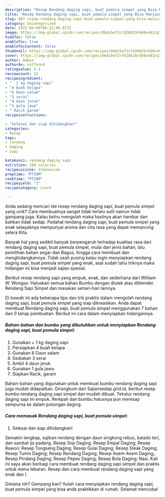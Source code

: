 ```yaml
---
description: "Resep Rendang daging sapi, buat pemula simpel yang Bisa Manjain Lidah"
title: "Resep Rendang daging sapi, buat pemula simpel yang Bisa Manjain Lidah"
slug: 807-resep-rendang-daging-sapi-buat-pemula-simpel-yang-bisa-manjain-lidah
category: Uncategorized
date: 2022-04-08T08:21:08.917Z
image: https://img-global.cpcdn.com/recipes/86dcbef2cfd26629/680x482cq70/rendang-daging-sapi-buat-pemula-simpel-foto-resep-utama.jpg
hideToc: false
enableToc: true
enableTocContent: false
thumbnail: https://img-global.cpcdn.com/recipes/86dcbef2cfd26629/680x482cq70/rendang-daging-sapi-buat-pemula-simpel-foto-resep-utama.jpg
cover: https://img-global.cpcdn.com/recipes/86dcbef2cfd26629/680x482cq70/rendang-daging-sapi-buat-pemula-simpel-foto-resep-utama.jpg
author: Admin
authorAv: notfound
ratingvalue: 4.1
reviewcount: 15
recipeingredient:
- "  1 kg daging sapi"
- "4 buah kelapa"
- "6 Daun salam"
- "3 serai"
- "4 daun jeruk"
- "1 gula jawa"
- " Racik garam"
recipeinstructions:

- "Selesai dan siap dihidangkan!"
categories:
- Resep
tags:
- rendang
- daging
- sapi

katakunci: rendang daging sapi 
nutrition: 168 calories
recipecuisine: Indonesian
preptime: "PT39M"
cooktime: "PT36M"
recipeyield: "1"
recipecategory: Lunch

---
```





Anda sedang mencari ide resep rendang daging sapi, buat pemula simpel yang unik? Cara membuatnya sangat tidak terlalu sulit namun tidak gampang juga. Kalau keliru mengolah maka hasilnya akan hambar dan bahkan tidak sedap. Padahal rendang daging sapi, buat pemula simpel yang enak selayaknya mempunyai aroma dan cita rasa yang dapat memancing selera Kita.





Banyak hal yang sedikit banyak berpengaruh terhadap kualitas rasa dari rendang daging sapi, buat pemula simpel, mulai dari jenis bahan, lalu pemilihan bahan segar dan Bagus, hingga cara membuat dan menghidangkannya. Tidak usah pusing kalau ingin menyiapkan rendang daging sapi, buat pemula simpel yang enak,      asal sudah tahu triknya maka hidangan ini bisa menjadi sajian spesial.














Berikut resep rendang sapi yang empuk, enak, dan sederhana dari William W. Wongso: Haluskan semua bahan Bumbu dengan diulek atau diblender. Rendang Sapi Simpel dan masakan sehari-hari lainnya.






Di bawah ini ada beberapa tips dan trik praktis dalam mengolah rendang daging sapi, buat pemula simpel yang siap dikreasikan. Anda dapat membuat Rendang daging sapi, buat pemula simpel menggunakan 7 bahan dan 0 tahap pembuatan. Berikut ini cara dalam menyiapkan hidangannya.

<!--inarticleads1-->

##### Bahan-bahan dan bumbu yang dibutuhkan untuk menyiapkan Rendang daging sapi, buat pemula simpel:

1. Gunakan  + 1 kg daging sapi
1. Persiapkan 4 buah kelapa
1. Gunakan 6 Daun salam
1. Sediakan 3 serai
1. Ambil 4 daun jeruk
1. Gunakan 1 gula jawa
1. Siapkan  Racik, garam


Bahan-bahan yang digunakan untuk membuat bumbu rendang daging sapi juga mudah didapatkan. Dirangkum dari Sajiansedap.grid.id, berikut resep bumbu rendang daging sapi simpel dan mudah dibuat. Tekstur rendang daging sapi ini empuk. Rempah dan bumbu halusnya pun meresap sempurna ke dalam potongan daging. 

<!--inarticleads2-->

##### Cara memasak Rendang daging sapi, buat pemula simpel:


1. Selesai dan siap dihidangkan!

Semakin lengkap, sajikan rendang dengan daun singkong rebus, balado teri, dan sambal ijo padang. Resep Sop Daging; Resep Empal Daging; Resep Rawon; Resep Tongseng Daging; Resep Gulai Daging; Resep Steak Daging; Resep Tumis Daging; Resep Rendang Daging; Resep Asem-Asem Daging;. Resep Pindang Daging; Resep Pepes Daging; Resep Bola Daging; Nasi. Kali ini saya akan berbagi cara membuat rendang daging sapi simpel dan praktis untuk menu lebaran. Resep dan cara membuat rendang daging sapi yang enak dan l. 

Gimana nih? Gampang kan? Itulah cara menyiapkan rendang daging sapi, buat pemula simpel yang bisa anda praktikkan di rumah. Selamat mencoba!
